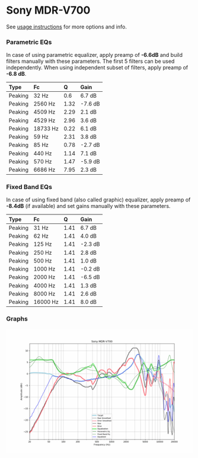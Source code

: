 # Sony MDR-V700
See [usage instructions](https://github.com/jaakkopasanen/AutoEq#usage) for more options and info.

### Parametric EQs
In case of using parametric equalizer, apply preamp of **-6.6dB** and build filters manually
with these parameters. The first 5 filters can be used independently.
When using independent subset of filters, apply preamp of **-6.8 dB**.

| Type    | Fc       |    Q | Gain    |
|:--------|:---------|:-----|:--------|
| Peaking | 32 Hz    | 0.6  | 6.7 dB  |
| Peaking | 2560 Hz  | 1.32 | -7.6 dB |
| Peaking | 4509 Hz  | 2.29 | 2.1 dB  |
| Peaking | 4529 Hz  | 2.96 | 3.6 dB  |
| Peaking | 18733 Hz | 0.22 | 6.1 dB  |
| Peaking | 59 Hz    | 2.31 | 3.8 dB  |
| Peaking | 85 Hz    | 0.78 | -2.7 dB |
| Peaking | 440 Hz   | 1.14 | 7.1 dB  |
| Peaking | 570 Hz   | 1.47 | -5.9 dB |
| Peaking | 6686 Hz  | 7.95 | 2.3 dB  |

### Fixed Band EQs
In case of using fixed band (also called graphic) equalizer, apply preamp of **-8.4dB**
(if available) and set gains manually with these parameters.

| Type    | Fc       |    Q | Gain    |
|:--------|:---------|:-----|:--------|
| Peaking | 31 Hz    | 1.41 | 6.7 dB  |
| Peaking | 62 Hz    | 1.41 | 4.0 dB  |
| Peaking | 125 Hz   | 1.41 | -2.3 dB |
| Peaking | 250 Hz   | 1.41 | 2.8 dB  |
| Peaking | 500 Hz   | 1.41 | 1.0 dB  |
| Peaking | 1000 Hz  | 1.41 | -0.2 dB |
| Peaking | 2000 Hz  | 1.41 | -6.5 dB |
| Peaking | 4000 Hz  | 1.41 | 1.3 dB  |
| Peaking | 8000 Hz  | 1.41 | 2.6 dB  |
| Peaking | 16000 Hz | 1.41 | 8.0 dB  |

### Graphs
![](./Sony%20MDR-V700.png)